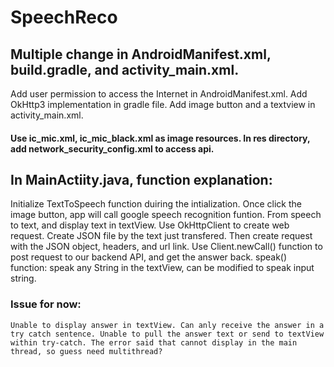 # SpeechReco 
## Multiple change in AndroidManifest.xml, build.gradle, and activity_main.xml.
  Add user permission to access the Internet in AndroidManifest.xml. Add OkHttp3 implementation in gradle file. Add image button and a textview in activity_main.xml.
#### Use ic_mic.xml, ic_mic_black.xml as image resources. In res directory, add network_security_config.xml to access api. 
## In MainActiity.java, function explanation:
  Initialize TextToSpeech function duiring the intialization.
  Once click the image button, app will call google speech recognition funtion. From speech to text, and display text in textView.
  Use OkHttpClient to create web request. Create JSON file by the text just transfered. Then create request with the JSON object, headers, and url link. Use Client.newCall() function to post request to our backend API, and get the answer back. 
  speak() function: speak any String in the textView, can be modified to speak input string.
  
### Issue for now:
    Unable to display answer in textView. Can anly receive the answer in a try catch sentence. Unable to pull the answer text or send to textView within try-catch. The error said that cannot display in the main thread, so guess need multithread? 
